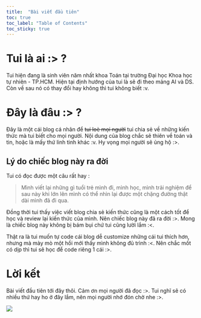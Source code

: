 ```yaml
---
title:  "Bài viết đầu tiên"
toc: true
toc_label: "Table of Contents"
toc_sticky: true
---
```


# Tui là ai :> ?
Tui hiện đang là sinh viên năm nhất khoa Toán tại trường Đại học Khoa học tự nhiên - TP.HCM. Hiện tại định hướng của tui là sẽ đi theo mảng AI và DS. Còn về sau nó có thay đổi hay không thì tui không biết :v.

# Đây là đâu :> ?

Đây là một cái blog cá nhân để ~~tui loè mọi người~~ tui chia sẻ về những kiến thức mà tui biết cho mọi người. Nội dung của blog chắc sẽ thiên về toán và tin, hoặc là mấy thứ linh tinh khác :v. Hy vọng mọi người sẽ ủng hộ :>.

## Lý do chiếc blog này ra đời
Tui có đọc được một câu rất hay :
> Mình viết lại những gì tuổi trẻ mình đi, mình học, mình trải nghiệm để sau này khi lớn lên mình có thể nhìn lại được một chặng đường thật dài mình đã đi qua.

Đồng thời tui thấy việc viết blog chia sẻ kiến thức cũng là một cách tốt để học và review lại kiến thức của mình. Nên chiếc blog này đã ra đời :>. Mong là chiếc blog này không bị bám bụi chứ tui cũng lười lắm :<.

Thật ra là tui muốn tự code cái blog dễ customize những cái tui thích hơn, nhưng mà mày mò một hồi mới thấy mình không đủ trình :<. Nên chắc mốt có dịp thì tui sẽ học để code riêng 1 cái :>.

# Lời kết
Bài viết đầu tiên tới đây thôi. Cảm ơn mọi người đã đọc :>. Tui nghĩ sẽ có nhiều thứ hay ho ở đây lắm, nên mọi người nhớ đón chờ nhe :>.

![](https://c.tenor.com/MKU57hv9JkwAAAAi/capoo-bugcat.gif)